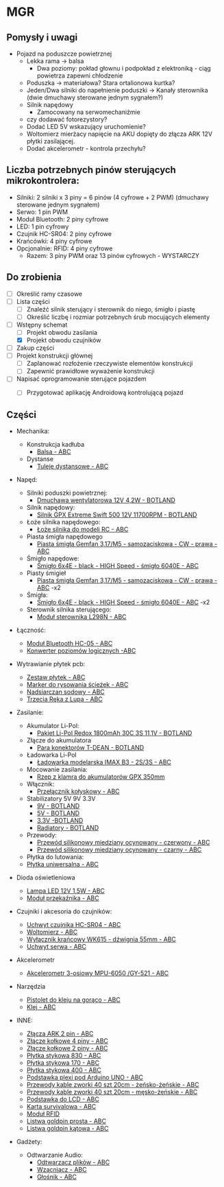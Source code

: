 # MGR

## Pomysły i uwagi
* Pojazd na poduszcze powietrznej
  * Lekka rama -> balsa
    * Dwa poziomy: pokład głownu i podpokład z elektroniką - ciąg powietrza zapewni chłodzenie
  * Poduszka -> materiałowa? Stara ortalionowa kurtka?
  * Jeden/Dwa silniki do napełnienie poduszki -> Kanały sterownika (dwie dmuchawy sterowane jednym sygnałem?)
  * Silnik napędowy
    * Zamocowany na serwomechaniźmie
  * czy dodawać fotorezystory?
  * Dodać LED 5V wskazujący uruchomienie?
  * Woltomierz mierżacy napięcie na AKU dopięty do złącza ARK 12V płytki zasilającej.
  * Dodać akcelerometr - kontrola przechyłu?
  

## Liczba potrzebnych pinów sterujących mikrokontrolera:
  * Silniki: 2 silniki x 3 piny = 6 pinów (4 cyfrowe + 2 PWM) (dmuchawy sterowane jednym sygnałem)
  * Serwo: 1 pin PWM
  * Moduł Bluetooth: 2 piny cyfrowe
  * LED: 1 pin cyfrowy
  * Czujnik HC-SR04: 2 piny cyfrowe
  * Krańcówki: 4 piny cyfrowe
  * Opcjonalnie: RFID: 4 piny cyfrowe
    * Razem: 3 piny PWM oraz 13 pinów cyfrowych - WYSTARCZY

## Do zrobienia
- [ ] Określić ramy czasowe
- [ ] Lista części
  - [ ] Znaleźć silnik sterujący i sterownik do niego, śmigło i piastę
  - [ ] Określić liczbę i rozmiar potrzebnych śrub mocujących elementy
- [ ] Wstępny schemat
  - [ ] Projekt obwodu zasilania
  - [x] Projekt obwodu czujników
- [ ] Zakup części
- [ ] Projekt konstrukcji głównej
  - [ ] Zaplanować rozłożenie rzeczywiste elementów konstrukcji 
  -  [ ] Zapewnić prawidłowe wyważenie konstrukcji
- [ ] Napisać oprogramowanie sterujące pojazdem
  - [ ] Przygotować aplikację Androidową kontrolującą pojazd


## Części
* Mechanika:
  * Konstrukcja kadłuba
    * [Balsa - ABC](https://abc-rc.pl/product-pol-2139-Balsa-Modelarska-3-0-mm-srednia-I-klasa.html)
  * Dystanse
    * [Tuleje dystansowe - ABC](https://abc-rc.pl/product-pol-7191-Zestaw-180-sztuk-Srub-i-Tulei-Dystansowych-M3-6-8-10-12-15-20-mm-Poliamid.html)
* Napęd:    
  * Silniki poduszki powietrznej:
    * [Dmuchawa wentylatorowa 12V 4,2W - BOTLAND](https://botland.com.pl/pl/pompy/8875-dmuchawa-wentylatorowa-12v-42w-97x97x33mm.html?search_query=Dmuchawa+wentylatorowa+12V+4%2C2W&results=1)
  * Silnik napędowy:
    * [Silnik GPX Extreme Swift 500 12V 11700RPM - BOTLAND](https://botland.com.pl/pl/silniki-dc-bez-przekladni/7304-silnik-gpx-extreme-swift-500-12v-11700rpm.html)
  * Łoże silnika napędowego:
    * [Łoże silnika do modeli RC - ABC](https://abc-rc.pl/product-pol-12236-Loze-silnika-do-modeli-RC-zestaw-DIY-mocowane-na-skrzydla-lub-bagnety-EPP.html)
  * Piasta śmigła napędowego
    * [Piasta śmigła Gemfan 3,17/M5 - samozaciskowa - CW - prawa - ABC](https://abc-rc.pl/product-pol-4299-Piasta-smigla-Gemfan-3-17-M5-samozaciskowa-CW-prawa.html)
  * Śmigło napędowe:
    * [Śmigło 6x4E - black - HIGH Speed - śmigło 6040E - ABC](https://abc-rc.pl/product-pol-12265-Smiglo-6x4E-black-HIGH-Speed-smiglo-6040E.html)
  * Piasty śmigieł
    * [Piasta śmigła Gemfan 3,17/M5 - samozaciskowa - CW - prawa - ABC](https://abc-rc.pl/product-pol-4299-Piasta-smigla-Gemfan-3-17-M5-samozaciskowa-CW-prawa.html) -x2
  * Śmigła:
    * [Śmigło 6x4E - black - HIGH Speed - śmigło 6040E - ABC](https://abc-rc.pl/product-pol-12265-Smiglo-6x4E-black-HIGH-Speed-smiglo-6040E.html) -x2
  * Sterownik silnika sterującego:
    * [Moduł sterownika L298N - ABC](https://abc-rc.pl/product-pol-6196-Modul-sterownika-L298N-do-silnikow-DC-i-krokowych-Arduino.html) 
* Łączność:
  * [Moduł Bluetooth HC-05 - ABC](https://abc-rc.pl/product-pol-6189-Bluetooth-HC-05-master-slave-modul-do-APM-i-AlexMos-Arduino.html)
  * [Konwerter poziomów logicznych -ABC](https://abc-rc.pl/product-pol-6191-Konwerter-poziomow-3-3-5V-4-kanaly-stanow-logicznych-SPI-UART-Arduino.html)
* Wytrawianie płytek pcb:
  * [Zestaw płytek - ABC](https://abc-rc.pl/product-pol-9595-Zestaw-laminatow-0-35kg-rozne-wymiary-do-budowy-plytek-PCB.html) 
  * [Marker do rysowania ścieżek - ABC](https://abc-rc.pl/product-pol-9594-Marker-do-rysowania-sciezek-0-3mm-czarny.html?rec=101801302)
  * [Nadsiarczan sodowy - ABC](https://abc-rc.pl/product-pol-10124-Wytrawiacz-do-plytek-drukowanych-B327-Nadsiarczan-sodowy.html)
  * [Trzecia Ręka z Lupą - ABC](https://abc-rc.pl/product-pol-6275-Trzecia-Reka-z-Lupa-podswietlenie-LED-ZD-10MB.html)
* Zasilanie:
  * Akumulator Li-Pol:
    * [Pakiet Li-Pol Redox 1800mAh 30C 3S 11,1V - BOTLAND](https://botland.com.pl/pl/akumulatory-li-pol/9309-pakiet-li-pol-redox-1800mah-30c-3s-111v.html)
  * Złącze do akumulatora 
    * [Para konektorów T-DEAN - BOTLAND](https://botland.com.pl/pl/przewody-i-zlacza-zasilajace/1339-para-konektorow-t-dean.html)
  * Ładowarka Li-Pol
    * [Ładowarka modelarska IMAX B3 - 2S/3S - ABC](https://abc-rc.pl/product-pol-3961-Ladowarka-modelarska-IMAX-B3-2S-3S-li-pol-zasilanie-230V.html?rec=101002101)
  * Mocowanie zasilania:
    * [Rzep z klamrą do akumulatorów GPX 350mm](https://botland.com.pl/pl/rzepy-do-akumulatorow/4363-rzep-z-klamra-do-akumulatorow-gpx-350mm-1szt.html)
  * Włącznik:
    * [Przełącznik kołyskowy - ABC](https://abc-rc.pl/product-pol-12025-Przelacznik-kolyskowy-MRS102-A-C3R-15x21mm-3PIN-ON-OFF-bistabilny.html)
  * Stabilizatory 5V 9V 3.3V
    * [9V - BOTLAND](https://botland.com.pl/pl/regulatory-napiecia/1902-stabilizator-9v-l7809cv-tht-to220.html)
    * [5V - BOTLAND](https://botland.com.pl/pl/regulatory-napiecia/3092-stabilizator-5v-l7805cv-tht-to220.html)
    * [3.3V -BOTLAND](https://botland.com.pl/pl/regulatory-napiecia/7685-stabilizator-ldo-33v-ld1117v33-tht-to220.html)
    * [Radiatory - BOTLAND](https://botland.com.pl/pl/radiatory/1338-radiator-rad04-9x9x5-mm.html)
  * Przewody:
    * [Przewód silikonowy miedziany ocynowany - czerwony - ABC](https://abc-rc.pl/product-pol-4851-Przewod-silikonowy-miedziany-ocynowany-20AWG-100-zyl-0-5mm2-czerwony-elastyczny.html)
    * [Przewód silikonowy miedziany ocynowany - czarny - ABC](https://abc-rc.pl/product-pol-4852-Przewod-silikonowy-miedziany-ocynowany-20AWG-100-zyl-0-5mm2-czarny-elastyczny.html)
  * Płytka do lutowania:
   * [Płytka uniwersalna - ABC](https://abc-rc.pl/product-pol-8249-Plytka-uniwersalna-dwustronna-40x60mm-PI23Z-PCB.html) 
 * Dioda oświetleniowa
   * [Lampa LED 12V 1,5W - ABC](https://abc-rc.pl/product-pol-7335-Lampa-LED-12V-1-5W-samoprzylepna-lampa-do-dronow.html)
   * [Moduł przekaźnika - ABC](https://abc-rc.pl/product-pol-12107-Modul-przekaznika-1-kanal-5V-10A-250V-modul-przekaznikowy.html)
 * Czujniki i akcesoria do czujników:
   * [Uchwyt czujnika HC-SR04 - ABC](https://abc-rc.pl/product-pol-7320-Uchwyt-czujnika-HC-SR04-mocowanie-czujnika-SR04.html)
   * [Woltomierz - ABC](https://abc-rc.pl/product-pol-6306-Woltomierz-DC-3-30V-0-36-LED-czerwony-bez-obudowy.html)
   * [Wyłącznik krańcowy WK615 - dźwignia 55mm - ABC](https://abc-rc.pl/product-pol-9842-Wylacznik-krancowy-WK615-dzwignia-55mm.html)
   * [Uchwyt serwa - ABC](https://abc-rc.pl/product-pol-7542-Mocowanie-serwa-9g-SG90-ramka-plexi-36x35-srubki.html)
* Akcelerometr
  * [Akcelerometr 3-osiowy MPU-6050 /GY-521 - ABC](https://abc-rc.pl/product-pol-6572-Akcelerometr-3-osiowy-MPU-6050-GY-521-zyroskop-na-I2C.html)
* Narzędzia
  * [Pistolet do kleju na gorąco - ABC](https://abc-rc.pl/product-pol-11945-Pistolet-do-kleju-na-goraco-110-240V-40W-Glue-Gun.html)
  * [Klej - ABC](https://abc-rc.pl/product-pol-11946-Klej-do-pistoletu-na-goraco-16x1-1cm-klej-do-klejenia-na-goraco-przezroczysty.html)
  
* INNE:  
  * [Złącza ARK 2 pin - ABC](https://abc-rc.pl/product-pol-11824-Zlacze-ARK-2PIN-raster-5mm-do-zalutowania-druku-10szt.html)
  * [Złącze kołkowe 4 piny - ABC](https://abc-rc.pl/product-pol-5430-Gniazdo-kolkowe-2-54mm-4-piny-10-szt-zenskie-do-ukladow-elektronicznych.html?rec=101002206)
  * [Złącze kołkowe 2 piny - ABC](https://abc-rc.pl/product-pol-5428-Gniazdo-kolkowe-2-54mm-2-piny-10-szt-zenskie-do-ukladow-elektronicznych.html?rec=101002203)
  * [Płytka stykowa 830 - ABC](https://abc-rc.pl/product-pol-6204-Plytka-stykowa-830-do-Arduino-MB-102-prototypowa.html)
  * [Płytka stykowa 170 - ABC](https://abc-rc.pl/product-pol-6296-Plytka-stykowa-170-pol-SYB-170-1-szt-budowa-prototypow-Arduino.html)
  * [Płytka stykowa 400 - ABC](https://abc-rc.pl/product-pol-6203-Plytka-stykowa-400-pol-MR200-001-uniwersalna-plytka-stykowa.html)
  * [Podstawka plexi pod Arduino UNO - ABC](https://abc-rc.pl/product-pol-8100-Podstawka-plexi-pod-Arduino-UNO-R3-budowa-prototypow.html)
  * [Przewody kable zworki 40 szt 20cm - żeńsko-żeńskie - ABC](https://abc-rc.pl/product-pol-8808-Przewody-kable-zworki-40-szt-20cm-zensko-zenskie.html)
  * [Przewody kable zworki 40 szt 20cm - męsko-żeńskie - ABC](https://abc-rc.pl/product-pol-8761-Przewody-kable-zworki-40-szt-20cm-mesko-zenskie.html)
  * [Podstawka do LCD - ABC](https://abc-rc.pl/product-pol-9790-Podstawka-do-wyswietlacza-LCD-1602-uchwyt-obudowa.html)
  * [Karta survivalowa - ABC](https://abc-rc.pl/product-pol-8201-Karta-przezycia-SURVIVAL-CARD.html)
  * [Moduł RFID](https://abc-rc.pl/product-pol-6410-Modul-czytnika-RFID-RC522-13-56MHz-karta-brelok-Arduino.html)
  * [Listwa goldpin prosta - ABC](https://abc-rc.pl/product-pol-6349-Listwa-kolkowa-2-54mm-40-pinow-10-szt-goldpin-do-ukladow-elektronicznych.html)
  * [Listwa goldpin kątowa - ABC](https://abc-rc.pl/product-pol-5433-Listwa-kolkowa-2-54mm-katowa-20-pinow-10-szt-goldpin-do-ukladow-elektronicznych.html)


* Gadżety:
  * Odtwarzanie Audio:
    * [Odtwarzacz  plików - ABC](https://abc-rc.pl/product-pol-8458-Modul-odtwarzacz-dzwieku-MP3-WTV020-SD-Arduino.html)
    * [Wzacniacz - ABC](https://abc-rc.pl/product-pol-6326-Modul-wzmacniacz-audio-2x3W-5V-PAM8403-Arduino.html)
    * [Głośnik - ABC](https://abc-rc.pl/product-pol-8013-Glosnik-mini-0-5W-8Ohm-D30mm.html)



